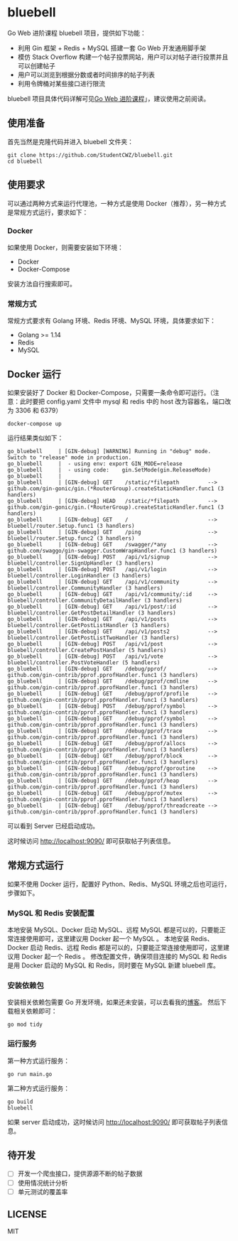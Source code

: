 # bluebell

Go Web 进阶课程 bluebell 项目，提供如下功能：

- 利用 Gin 框架 + Redis + MySQL 搭建一套 Go Web 开发通用脚手架
- 模仿 Stack Overflow 构建一个帖子投票网站，用户可以对帖子进行投票并且可以创建帖子
- 用户可以浏览到根据分数或者时间排序的帖子列表
- 利用令牌桶对某些接口进行限流

bluebell 项目具体代码详解可见[Go Web 进阶课程](https://study.163.com/course/introduction/1210171207.htm)」，建议使用之前阅读。

## 使用准备

首先当然是克隆代码并进入 bluebell 文件夹：

```
git clone https://github.com/StudentCWZ/bluebell.git
cd bluebell
```

## 使用要求

可以通过两种方式来运行代理池，一种方式是使用 Docker（推荐），另一种方式是常规方式运行，要求如下：

### Docker

如果使用 Docker，则需要安装如下环境：

- Docker
- Docker-Compose

安装方法自行搜索即可。

### 常规方式

常规方式要求有 Golang 环境、Redis 环境、MySQL 环境，具体要求如下：

- Golang >= 1.14
- Redis
- MySQL

## Docker 运行

如果安装好了 Docker 和 Docker-Compose，只需要一条命令即可运行。（注意：此时要把 config.yaml 文件中 mysql 和 redis 中的 host 改为容器名，端口改为 3306 和 6379）

```shell script
docker-compose up
```

运行结果类似如下：

```
go_bluebell     | [GIN-debug] [WARNING] Running in "debug" mode. Switch to "release" mode in production.
go_bluebell     |  - using env: export GIN_MODE=release
go_bluebell     |  - using code:    gin.SetMode(gin.ReleaseMode)
go_bluebell     |
go_bluebell     | [GIN-debug] GET    /static/*filepath         --> github.com/gin-gonic/gin.(*RouterGroup).createStaticHandler.func1 (3 handlers)
go_bluebell     | [GIN-debug] HEAD   /static/*filepath         --> github.com/gin-gonic/gin.(*RouterGroup).createStaticHandler.func1 (3 handlers)
go_bluebell     | [GIN-debug] GET    /                         --> bluebell/router.Setup.func1 (3 handlers)
go_bluebell     | [GIN-debug] GET    /ping                     --> bluebell/router.Setup.func2 (3 handlers)
go_bluebell     | [GIN-debug] GET    /swagger/*any             --> github.com/swaggo/gin-swagger.CustomWrapHandler.func1 (3 handlers)
go_bluebell     | [GIN-debug] POST   /api/v1/signup            --> bluebell/controller.SignUpHandler (3 handlers)
go_bluebell     | [GIN-debug] POST   /api/v1/login             --> bluebell/controller.LoginHandler (3 handlers)
go_bluebell     | [GIN-debug] GET    /api/v1/community         --> bluebell/controller.CommunityHandler (3 handlers)
go_bluebell     | [GIN-debug] GET    /api/v1/community/:id     --> bluebell/controller.CommunityDetailHandler (3 handlers)
go_bluebell     | [GIN-debug] GET    /api/v1/post/:id          --> bluebell/controller.GetPostDetailHandler (3 handlers)
go_bluebell     | [GIN-debug] GET    /api/v1/posts             --> bluebell/controller.GetPostListHandler (3 handlers)
go_bluebell     | [GIN-debug] GET    /api/v1/posts2            --> bluebell/controller.GetPostListTwoHandler (3 handlers)
go_bluebell     | [GIN-debug] POST   /api/v1/post              --> bluebell/controller.CreatePostHandler (5 handlers)
go_bluebell     | [GIN-debug] POST   /api/v1/vote              --> bluebell/controller.PostVoteHandler (5 handlers)
go_bluebell     | [GIN-debug] GET    /debug/pprof/             --> github.com/gin-contrib/pprof.pprofHandler.func1 (3 handlers)
go_bluebell     | [GIN-debug] GET    /debug/pprof/cmdline      --> github.com/gin-contrib/pprof.pprofHandler.func1 (3 handlers)
go_bluebell     | [GIN-debug] GET    /debug/pprof/profile      --> github.com/gin-contrib/pprof.pprofHandler.func1 (3 handlers)
go_bluebell     | [GIN-debug] POST   /debug/pprof/symbol       --> github.com/gin-contrib/pprof.pprofHandler.func1 (3 handlers)
go_bluebell     | [GIN-debug] GET    /debug/pprof/symbol       --> github.com/gin-contrib/pprof.pprofHandler.func1 (3 handlers)
go_bluebell     | [GIN-debug] GET    /debug/pprof/trace        --> github.com/gin-contrib/pprof.pprofHandler.func1 (3 handlers)
go_bluebell     | [GIN-debug] GET    /debug/pprof/allocs       --> github.com/gin-contrib/pprof.pprofHandler.func1 (3 handlers)
go_bluebell     | [GIN-debug] GET    /debug/pprof/block        --> github.com/gin-contrib/pprof.pprofHandler.func1 (3 handlers)
go_bluebell     | [GIN-debug] GET    /debug/pprof/goroutine    --> github.com/gin-contrib/pprof.pprofHandler.func1 (3 handlers)
go_bluebell     | [GIN-debug] GET    /debug/pprof/heap         --> github.com/gin-contrib/pprof.pprofHandler.func1 (3 handlers)
go_bluebell     | [GIN-debug] GET    /debug/pprof/mutex        --> github.com/gin-contrib/pprof.pprofHandler.func1 (3 handlers)
go_bluebell     | [GIN-debug] GET    /debug/pprof/threadcreate --> github.com/gin-contrib/pprof.pprofHandler.func1 (3 handlers)
```

可以看到 Server 已经启动成功。

这时候访问 [http://localhost:9090/](http://localhost:9090/) 即可获取帖子列表信息。

## 常规方式运行

如果不使用 Docker 运行，配置好 Python、Redis、MySQL 环境之后也可运行，步骤如下。

### MySQL 和 Redis 安装配置
本地安装 MySQL、Docker 启动 MySQL、远程 MySQL 都是可以的，只要能正常连接使用即可，这里建议用 Docker 起一个 MySQL 。
本地安装 Redis、Docker 启动 Redis、远程 Redis 都是可以的，只要能正常连接使用即可，这里建议用 Docker 起一个 Redis 。
修改配置文件，确保项目连接的 MySQL 和 Redis 是用 Docker 启动的 MySQL 和 Redis，同时要在 MySQL 新建 bluebell 库。

### 安装依赖包
安装相关依赖包需要 Go 开发环境，如果还未安装，可以去看我的[博客](https://www.yuque.com/cuicuiaixiedaima/bhgmys/udybgl)。
然后下载相关依赖即可：

```shell script
go mod tidy
```

### 运行服务
第一种方式运行服务：

```shell script
go run main.go
```

第二种方式运行服务：

```shell script
go build
bluebell
```
如果 server 启动成功，这时候访问 [http://localhost:9090/](http://localhost:9090/) 即可获取帖子列表信息。

## 待开发

- [ ] 开发一个爬虫接口，提供源源不断的帖子数据
- [ ] 使用情况统计分析
- [ ] 单元测试的覆盖率

## LICENSE

MIT